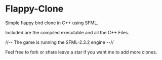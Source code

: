 # Flappy-Clone
Simple flappy bird clone in C++ using SFML.

Included are the compiled executable and all the C++ Files.

//-- The game is running the SFML-2.3.2 engine --//

Feel free to fork or share leave a star if you want me to add more clones.
